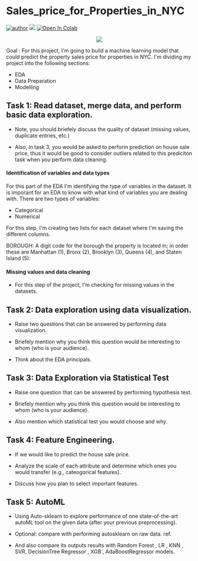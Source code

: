 # Sales_price_for_Properties_in_NYC

[![author](https://img.shields.io/badge/author-Karim-red.svg)](https://www.linkedin.com/in/karim-gamal-407438188/) [![](https://img.shields.io/badge/python-3.7+-blue.svg)](https://www.python.org/downloads/release/python-365/) [![Open In Colab](https://colab.research.google.com/assets/colab-badge.svg)](https://colab.research.google.com/drive/1LP0A1ZZEbfeKvhz5uc0s0Sljn7-wP9kN?usp=sharing)

<p align="center">
  <img src="https://img.freepik.com/premium-vector/new-york-city-illustration-united-states-modern-metropolis-isolated-clipart-white-background-us-world-famous-landmarks-tourist-attractions-cartoon-design-elements_575670-2204.jpg?w=2000" />
</p>

Goal : For this project, I'm going to build a machine learning model that could predict the property sales price for properties in NYC. I'm dividing my project into the following sections:

- EDA
- Data Preparation
- Modelling

## Task 1: Read dataset, merge data, and perform basic data exploration.

- Note, you should briefely discuss the quality of dataset (missing values, duplicate entries, etc.)

- Also, in task 3, you would be asked to perform prediction on house sale price, thus it would be good to consider outliers related to this prediciton task when you perform data cleaning.


#### Identification of variables and data types

For this part of the EDA I'm identifying the type of variables in the dataset. It is imporant for an EDA to know with what kind of variables you are dealing with. There are two types of variables:

- Categorical
- Numerical

For this step, I'm creating two lists for each dataset where I'm saving the different columns.

BOROUGH: A digit code for the borough the property is located in; in order these are Manhattan (1), Bronx (2), Brooklyn (3), Queens (4), and Staten Island (5).

#### Missing values and data cleaning

- For this step of the project, I'm checking for missing values in the datasets.


## Task 2: Data exploration using data visualization.

- Raise two questions that can be answered by performing data visualization.

- Briefely mention why you think this question would be interesting to whom (who is your audience).

- Think about the EDA principals.


## Task 3: Data Exploration via Statistical Test

- Raise one question that can be answered by performing hypothesis test.

- Briefely mention why you think this question would be interesting to whom (who is your audience).

- Also mention which statistical test you would choose and why.

## Task 4: Feature Engineering.

- If we would like to predict the house sale price.

- Analyze the scale of each attribute and determine which ones you would transfer (e.g., cateogorical features).

- Discuss how you plan to select important features.

## Task 5: AutoML

- Using Auto-sklearn to explore performance of one state-of-the-art autoML tool on the given data (after your previous preprocessing).

- Optional: compare with performing autosklearn on raw data. ref.

- And also compare its outputs results with Random Forest , LR  , KNN , SVR, DecisionTree Regressor , XGB , AdaBoostRegressor models.

